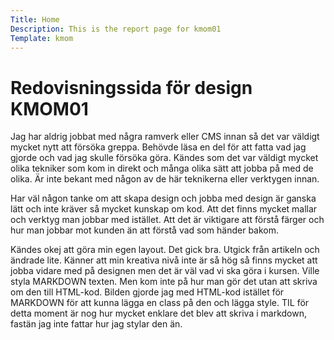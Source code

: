 ```yaml
---
Title: Home
Description: This is the report page for kmom01
Template: kmom
---
```

Redovisningssida för design KMOM01
==================


Jag har aldrig jobbat med några ramverk eller CMS innan så det var väldigt mycket nytt att försöka greppa. Behövde läsa en del för att fatta vad jag gjorde och vad jag skulle försöka göra. Kändes som det var väldigt mycket olika tekniker som kom in direkt och många olika sätt att jobba på med de olika. Är inte bekant med någon av de här teknikerna eller verktygen innan. 

Har väl någon tanke om att skapa design och jobba med design är ganska lätt och inte kräver så mycket kunskap om kod. Att det finns mycket mallar och verktyg man jobbar med istället. Att det är viktigare att förstå färger och hur man jobbar mot kunden än att förstå vad som händer bakom. 

Kändes okej att göra min egen layout. Det gick bra. Utgick från artikeln och ändrade lite. Känner att min kreativa nivå inte är så hög så finns mycket att jobba vidare med på designen men det är väl vad vi ska göra i kursen. Ville styla MARKDOWN texten. Men kom inte på hur man gör det utan att skriva om den till HTML-kod. Bilden gjorde jag med HTML-kod istället för MARKDOWN för att kunna lägga en class på den och lägga style. TIL för detta moment är nog hur mycket enklare det blev att skriva i markdown, fastän jag inte fattar hur jag stylar den än.